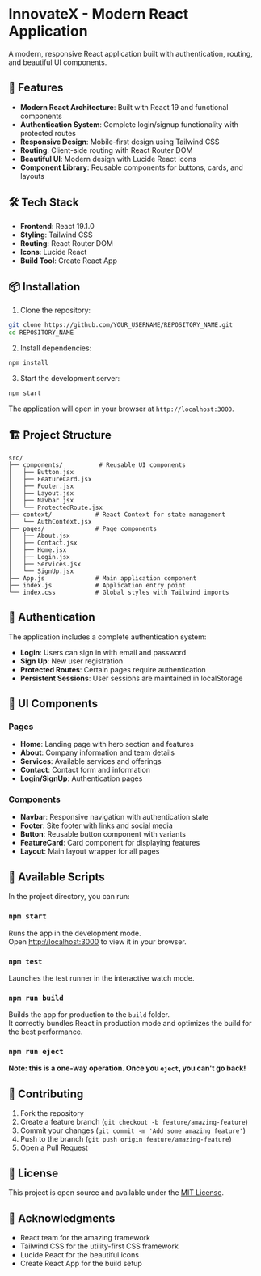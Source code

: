 # InnovateX - Modern React Application

A modern, responsive React application built with authentication, routing, and beautiful UI components.

## 🚀 Features

- **Modern React Architecture**: Built with React 19 and functional components
- **Authentication System**: Complete login/signup functionality with protected routes
- **Responsive Design**: Mobile-first design using Tailwind CSS
- **Routing**: Client-side routing with React Router DOM
- **Beautiful UI**: Modern design with Lucide React icons
- **Component Library**: Reusable components for buttons, cards, and layouts

## 🛠️ Tech Stack

- **Frontend**: React 19.1.0
- **Styling**: Tailwind CSS
- **Routing**: React Router DOM
- **Icons**: Lucide React
- **Build Tool**: Create React App

## 📦 Installation

1. Clone the repository:
```bash
git clone https://github.com/YOUR_USERNAME/REPOSITORY_NAME.git
cd REPOSITORY_NAME
```

2. Install dependencies:
```bash
npm install
```

3. Start the development server:
```bash
npm start
```

The application will open in your browser at `http://localhost:3000`.

## 🏗️ Project Structure

```
src/
├── components/          # Reusable UI components
│   ├── Button.jsx
│   ├── FeatureCard.jsx
│   ├── Footer.jsx
│   ├── Layout.jsx
│   ├── Navbar.jsx
│   └── ProtectedRoute.jsx
├── context/            # React Context for state management
│   └── AuthContext.jsx
├── pages/              # Page components
│   ├── About.jsx
│   ├── Contact.jsx
│   ├── Home.jsx
│   ├── Login.jsx
│   ├── Services.jsx
│   └── SignUp.jsx
├── App.js              # Main application component
├── index.js            # Application entry point
└── index.css           # Global styles with Tailwind imports
```

## 🔐 Authentication

The application includes a complete authentication system:

- **Login**: Users can sign in with email and password
- **Sign Up**: New user registration
- **Protected Routes**: Certain pages require authentication
- **Persistent Sessions**: User sessions are maintained in localStorage

## 🎨 UI Components

### Pages
- **Home**: Landing page with hero section and features
- **About**: Company information and team details
- **Services**: Available services and offerings
- **Contact**: Contact form and information
- **Login/SignUp**: Authentication pages

### Components
- **Navbar**: Responsive navigation with authentication state
- **Footer**: Site footer with links and social media
- **Button**: Reusable button component with variants
- **FeatureCard**: Card component for displaying features
- **Layout**: Main layout wrapper for all pages

## 🚦 Available Scripts

In the project directory, you can run:

### `npm start`

Runs the app in the development mode.\
Open [http://localhost:3000](http://localhost:3000) to view it in your browser.

### `npm test`

Launches the test runner in the interactive watch mode.

### `npm run build`

Builds the app for production to the `build` folder.\
It correctly bundles React in production mode and optimizes the build for the best performance.

### `npm run eject`

**Note: this is a one-way operation. Once you `eject`, you can't go back!**

## 🤝 Contributing

1. Fork the repository
2. Create a feature branch (`git checkout -b feature/amazing-feature`)
3. Commit your changes (`git commit -m 'Add some amazing feature'`)
4. Push to the branch (`git push origin feature/amazing-feature`)
5. Open a Pull Request

## 📄 License

This project is open source and available under the [MIT License](LICENSE).

## 🙏 Acknowledgments

- React team for the amazing framework
- Tailwind CSS for the utility-first CSS framework
- Lucide React for the beautiful icons
- Create React App for the build setup
